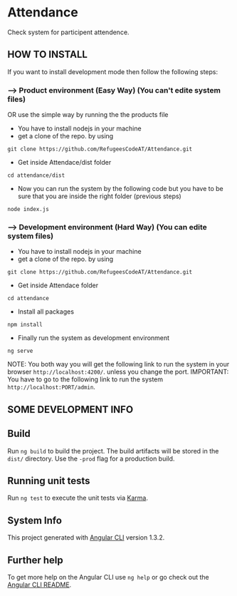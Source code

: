 # Attendance
Check system for participent attendence.

## HOW TO INSTALL

If you want to install development mode then follow the following steps:

### --> Product environment (Easy Way) (You can't edite system files)
OR use the simple way by running the the products file

* You have to install nodejs in your machine
* get a clone of the repo. by using
```
git clone https://github.com/RefugeesCodeAT/Attendance.git
```
* Get inside Attendace/dist folder
```
cd attendance/dist
```
* Now you can run the system by the following code but you have to be sure that you are inside the right folder (previous steps)
```
node index.js
```

### --> Development environment (Hard Way) (You can edite system files)
* You have to install nodejs in your machine
* get a clone of the repo. by using
```
git clone https://github.com/RefugeesCodeAT/Attendance.git
```
* Get inside Attendace folder
```
cd attendance
```
* Install all packages
```
npm install
```
* Finally run the system as development environment
```
ng serve
```

NOTE: You both way you will get the following link to run the system in your browser `http://localhost:4200/`. unless you change the port.
IMPORTANT: You have to go to the following link to run the system `http://localhost:PORT/admin`.

## SOME DEVELOPMENT INFO
## Build

Run `ng build` to build the project. The build artifacts will be stored in the `dist/` directory. Use the `-prod` flag for a production build.

## Running unit tests

Run `ng test` to execute the unit tests via [Karma](https://karma-runner.github.io).

## System Info

This project generated with [Angular CLI](https://github.com/angular/angular-cli) version 1.3.2.

## Further help

To get more help on the Angular CLI use `ng help` or go check out the [Angular CLI README](https://github.com/angular/angular-cli/blob/master/README.md).
